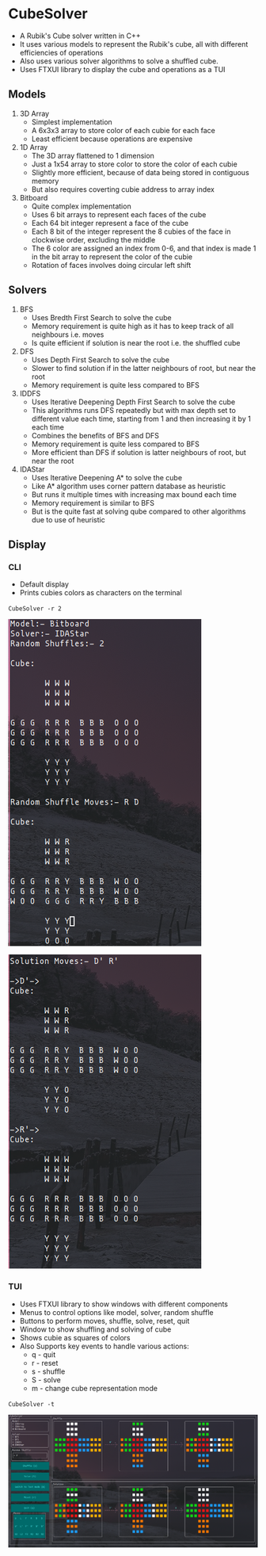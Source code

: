 # CubeSolver
- A Rubik's Cube solver written in C++
- It uses various models to represent the Rubik's cube, all with different efficiencies of operations
- Also uses various solver algorithms to solve a shuffled cube.
- Uses FTXUI library to display the cube and operations as a TUI

## Models
1. 3D Array
    - Simplest implementation
    - A 6x3x3 array to store color of each cubie for each face
    - Least efficient because operations are expensive
2. 1D Array
    - The 3D array flattened to 1 dimension
    - Just a 1x54 array to store color to store the color of each cubie
    - Slightly more efficient, because of data being stored in contiguous memory
    - But also requires coverting cubie address to array index
3. Bitboard
    - Quite complex implementation
    - Uses 6 bit arrays to represent each faces of the cube
    - Each 64 bit integer represent a face of the cube
    - Each 8 bit of the integer represent the 8 cubies of the face in clockwise order, excluding the middle
    - The 6 color are assigned an index from 0-6, and that index is made 1 in the bit array to represent the color of the cubie
    - Rotation of faces involves doing circular left shift

## Solvers
1. BFS
    - Uses Bredth First Search to solve the cube
    - Memory requirement is quite high as it has to keep track of all neighbours i.e. moves
    - Is quite efficient if solution is near the root i.e. the shuffled cube
2. DFS
    - Uses Depth First Search to solve the cube
    - Slower to find solution if in the latter neighbours of root, but near the root
    - Memory requirement is quite less compared to BFS
3. IDDFS
    - Uses Iterative Deepening Depth First Search to solve the cube
    - This algorithms runs DFS repeatedly but with max depth set to different value each time, starting from 1 and then increasing it by 1 each time
    - Combines the benefits of BFS and DFS
    - Memory requirement is quite less compared to BFS
    - More efficient than DFS if solution is latter neighbours of root, but near the root
4. IDAStar
    - Uses Iterative Deepening A* to solve the cube
    - Like A* algorithm uses corner pattern database as heuristic
    - But runs it multiple times with increasing max bound each time
    - Memory requirement is similar to BFS
    - But is the quite fast at solving qube compared to other algorithms due to use of heuristic

## Display

### CLI
- Default display
- Prints cubies colors as characters on the terminal

`CubeSolver -r 2`


![CLI1](./assets/CLI1.png)

![CLI2](./assets/CLI2.png)

### TUI
- Uses FTXUI library to show windows with different components
- Menus to control options like model, solver, random shuffle
- Buttons to perform moves, shuffle, solve, reset, quit
- Window to show shuffling and solving of cube
- Shows cubie as squares of colors
- Also Supports key events to handle various actions: 
    - q - quit
    - r - reset
    - s - shuffle
    - S - solve
    - m - change cube representation mode

`CubeSolver -t`

![TUI](./assets/TUI.png)
